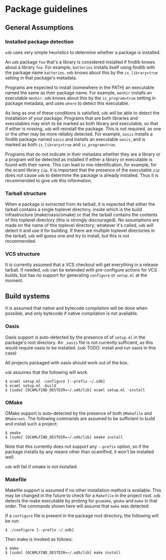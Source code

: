 # Package guidelines

## General Assumptions

### Installed package detection

`odb` uses very simple heuristics to determine whether a package is
installed.

An `odb` package `foo` that's a library is considered installed if
findlib knows about a library `foo`.  For example, `batteries`
installs itself using findlib with the package name `batteries`.
`odb` knows about this by the `is_library=true` setting in that
package's metadata.

Programs are expected to install (somewhere in the PATH) an executable
named the same as their package name.  For example, `menhir` installs
an executable `menhir`.  `odb` knows about this by the
`is_program=true` setting in package metadata, and uses `where` to
detect this executable.

As long as one of these conditions is satisfied, `odb` will be able to
detect the installation of your package.  Programs that are both
libraries and executables may wish to be marked as both library and
executable, so that if either is missing, `odb` will reinstall the
package.  This is not required, as one or the other may be more
reliably detected. For example, `oasis` installs a findlib package
named `oasis` and installs an executable `oasis`, and is marked as
both `is_library=true` and `is_program=true`.

Programs that do not indicate in their metadata whether they are a
library or a program will be detected as installed if either a library
or executable is found with their name.  This can lead to
mis-identification, for example, for the ocaml library `zip`, it is
important that the presence of the executable `zip` does not cause
`odb` to determine the package is already installed.  Thus it is
recommended to give `odb` this information.

### Tarball structure

When a package is extracted from its tarball, it is expected that
either the tarball contains a single toplevel directory, inside which
is the build infrastructure (make/oasis/omake) or that the tarball
contains the contents of this toplevel directory (this is strongly
discouraged).  No assumptions are made on the name of this toplevel
directory; whatever it's called, `odb` will detect it and use it for
building.  If there are multiple toplevel directories in the tarball,
`odb` will guess one and try to install, but this is not
recommended.

### VCS structure

It is currently assumed that a VCS checkout will get everything in a
release tarball.  If needed, `odb` can be extended with pre-configure
actions for VCS builds, but has no support for generating `configure`
or `setup.ml` at the moment.

## Build systems

It is assumed that native and bytecode compilation will be done when
possible, and only bytecode if native compilation is not available.

### Oasis

Oasis support is auto-detected by the presence of of `setup.ml` in the
package's root directory.  An `_oasis` file is not currently
sufficient, as this would require oasis to be installed.  (`odb` TODO:
install and run oasis in this case)

All projects packaged with oasis should work out of the box.

`odb` assumes that the following will work.

```shell
$ ocaml setup.ml -configure [--prefix ~/.odb]
$ ocaml setup.ml -build
$ [sudo] [OCAMLFIND_DESTDIR=~/.odb/lib] ocaml setup.ml -install
```

### OMake

OMake support is auto-detected by the presence of both `OMakefile` and
`OMakeroot`.  The following commands are assumed to be sufficient to
build and install such a project:

```shell
$ omake
$ [sudo] [OCAMLFIND_DESTDIR=~/.odb/lib] omake install

```

Note that this currently does not support any `--prefix` option, so if
the package installs by any means other than ocamlfind, it won't be
installed well.

`odb` will fail if omake is not installed.

### Makefile

Makefile support is assumed if no other installation method is
available.  This may be changed in the future to check for a
`Makefile` in the project root.  `odb` detects the make executable by
probing for `gnumake`, `gmake` and `make` in that order.  The commands
shown here will assume that `make` was detected.

If a `configure` file is present in the package root directory, the
following will be run:

```shell
$ ./configure [--prefix ~/.odb]
```

Then make is invoked as follows:

```shell
$ make
$ [sudo] [OCAMLFIND_DESTDIR=~/.odb/lib] make install
```
